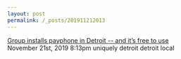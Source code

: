 ```yaml
---
layout: post
permalink: /_posts/201911212013
---
```


<a href=" https://www.clickondetroit.com/features/2019/11/21/group-installs-payphone-in-detroit-and-its-free-to-use/">
Group installs payphone in Detroit -- and it&rsquo;s free to use                    </a>

<div id="footer">
<span id="timestamp"> November 21st, 2019 8:13pm </span>
<span class="tag">uniquely detroit</span>
<span class="tag">detroit</span>
<span class="tag">local</span>
</div>
